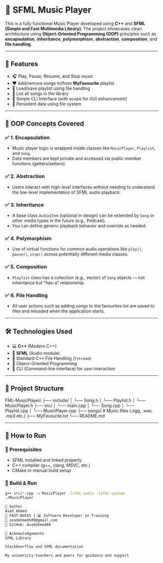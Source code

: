 # 🎵 SFML Music Player

This is a fully functional Music Player developed using **C++** and **SFML (Simple and Fast Multimedia Library)**. The project showcases clean architecture using **Object-Oriented Programming (OOP)** principles such as **encapsulation**, **inheritance**, **polymorphism**, **abstraction**, **composition**, and **file handling**.

---

## 📌 Features

- 🎧 Play, Pause, Resume, and Stop music
- ❤️ Add/remove songs to/from **MyFavourite** playlist
- 📂 Load/save playlist using file handling
- 📃 List all songs in the library
- 🎹 Simple CLI Interface (with scope for GUI enhancement)
- 💾 Persistent data using file system

---

## 🧠 OOP Concepts Covered

### ✅ 1. **Encapsulation**
- Music player logic is wrapped inside classes like `MusicPlayer`, `Playlist`, and `Song`.
- Data members are kept private and accessed via public member functions (getters/setters).

### ✅ 2. **Abstraction**
- Users interact with high-level interfaces without needing to understand the low-level implementation of SFML audio playback.

### ✅ 3. **Inheritance**
- A base class `AudioItem` (optional in design) can be extended by `Song` or other media types in the future (e.g., Podcast).
- You can define generic playback behavior and override as needed.

### ✅ 4. **Polymorphism**
- Use of virtual functions for common audio operations like `play()`, `pause()`, `stop()` across potentially different media classes.

### ✅ 5. **Composition**
- `Playlist` class has a collection (e.g., vector) of `Song` objects — not inheritance but "has-a" relationship.

### ✅ 6. **File Handling**
- All user actions such as adding songs to the favourites list are saved to files and reloaded when the application starts.

---

## 🛠️ Technologies Used

- 💻 **C++** (Modern C++)
- 🎵 **SFML** (Audio module)
- 📝 Standard C++ File Handling (`fstream`)
- 🧪 Object-Oriented Programming
- 🧰 CLI (Command-line interface) for user interaction

---

## 📂 Project Structure
FML-MusicPlayer/
├── include/
│ └── Song.h
│ └── Playlist.h
│ └── MusicPlayer.h
├── src/
│ └── main.cpp
│ └── Song.cpp
│ └── Playlist.cpp
│ └── MusicPlayer.cpp
├── songs/ # Music files (.ogg, .wav, .mp3 etc.)
├── MyFavourite.txt
└── README.md

---

## 🚀 How to Run

### 🔧 Prerequisites
- SFML installed and linked properly.
- C++ compiler (g++, clang, MSVC, etc.)
- CMake or manual build setup

### 🔨 Build & Run
```bash
g++ src/*.cpp -o MusicPlayer -lsfml-audio -lsfml-system
./MusicPlayer

👤 Author
Asad Ahmed
📍 FAST-NUCES | 💻 Software Developer in Training
📧 asadahmedk09@gmail.com
🔗 GitHub: Asadahmed09

🙌 Acknowledgements
SFML Library

StackOverflow and SFML documentation

My university teachers and peers for guidance and support

